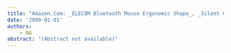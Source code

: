 ```yaml
---
title: "Amazon.Com: _ELECOM Bluetooth Mouse Ergonomic Shape_, _Silent Click_, 18-_Month Battery Life_, _2000DPI_, 3 _Buttons_, _Optical Sensor_, _Compatible_ with _PC_, _Mac_, _Laptop_, _SHELLPA_, _Black_ (_M-SH10BBSKBK_) : _Electronics_"
date: '2999-01-01'
authors: 
    - NA
abstract: "(Abstract not available)"
---
```


